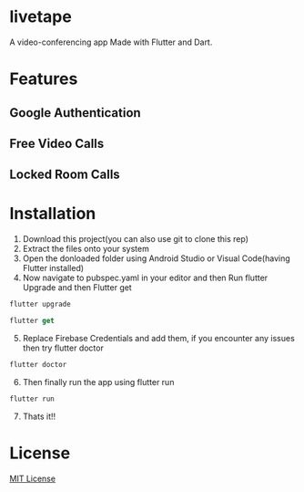 # livetape

A video-conferencing app Made with Flutter and Dart.

# Features

## Google Authentication

## Free Video Calls

## Locked Room Calls

# Installation

1. Download this project(you can also use git to clone this rep)
2. Extract the files onto your system
3. Open the donloaded folder using Android Studio or Visual Code(having Flutter installed)
4. Now navigate to pubspec.yaml in your editor and then Run flutter Upgrade and then Flutter get

```dart
flutter upgrade
```

```dart
flutter get
```

5. Replace Firebase Credentials and add them, if you encounter any issues then try flutter doctor

```dart
flutter doctor
```

6. Then finally run the app using flutter run

```dart
flutter run
```

7. Thats it!!

# License

<a href="https://github.com/Afroz-Shaikh/happify-app/blob/master/LICENSE">MIT License</a>
